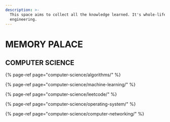 ```yaml
---
description: >-
  This space aims to collect all the knowledge learned. It's whole-life
  engineering.
---
```


# MEMORY PALACE

## COMPUTER SCIENCE

{% page-ref page="computer-science/algorithms/" %}

{% page-ref page="computer-science/machine-learning/" %}

{% page-ref page="computer-science/leetcode/" %}

{% page-ref page="computer-science/operating-system/" %}

{% page-ref page="computer-science/computer-networking/" %}

